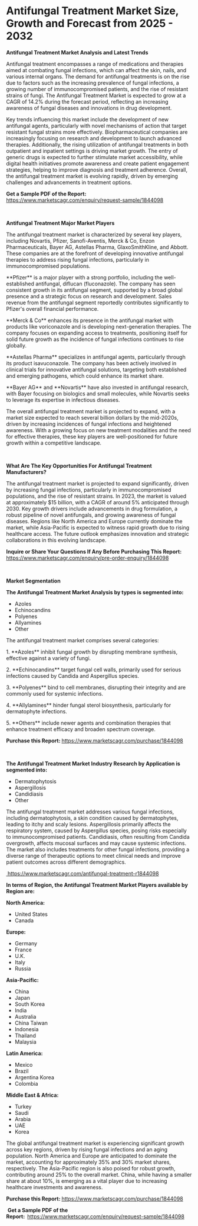 <p><h1>Antifungal Treatment Market Size, Growth and Forecast from 2025 - 2032</h1></p><p><strong>Antifungal Treatment Market Analysis and Latest Trends</strong></p>
<p><p>Antifungal treatment encompasses a range of medications and therapies aimed at combating fungal infections, which can affect the skin, nails, and various internal organs. The demand for antifungal treatments is on the rise due to factors such as the increasing prevalence of fungal infections, a growing number of immunocompromised patients, and the rise of resistant strains of fungi. The Antifungal Treatment Market is expected to grow at a CAGR of 14.2% during the forecast period, reflecting an increasing awareness of fungal diseases and innovations in drug development. </p><p>Key trends influencing this market include the development of new antifungal agents, particularly with novel mechanisms of action that target resistant fungal strains more effectively. Biopharmaceutical companies are increasingly focusing on research and development to launch advanced therapies. Additionally, the rising utilization of antifungal treatments in both outpatient and inpatient settings is driving market growth. The entry of generic drugs is expected to further stimulate market accessibility, while digital health initiatives promote awareness and create patient engagement strategies, helping to improve diagnosis and treatment adherence. Overall, the antifungal treatment market is evolving rapidly, driven by emerging challenges and advancements in treatment options.</p></p>
<p><strong>Get a Sample PDF of the Report:&nbsp;</strong> <a href="https://www.marketscagr.com/enquiry/request-sample/1844098?utm_campaign=3534&utm_medium=2&utm_source=Github&utm_content=ia&utm_term=13042025&utm_id=antifungal-treatment">https://www.marketscagr.com/enquiry/request-sample/1844098</a></p>
<p>&nbsp;</p>
<p><strong>Antifungal Treatment Major Market Players</strong></p>
<p><p>The antifungal treatment market is characterized by several key players, including Novartis, Pfizer, Sanofi-Aventis, Merck & Co, Enzon Pharmaceuticals, Bayer AG, Astellas Pharma, GlaxoSmithKline, and Abbott. These companies are at the forefront of developing innovative antifungal therapies to address rising fungal infections, particularly in immunocompromised populations.</p><p>**Pfizer** is a major player with a strong portfolio, including the well-established antifungal, diflucan (fluconazole). The company has seen consistent growth in its antifungal segment, supported by a broad global presence and a strategic focus on research and development. Sales revenue from the antifungal segment reportedly contributes significantly to Pfizer's overall financial performance.</p><p>**Merck & Co** enhances its presence in the antifungal market with products like voriconazole and is developing next-generation therapies. The company focuses on expanding access to treatments, positioning itself for solid future growth as the incidence of fungal infections continues to rise globally. </p><p>**Astellas Pharma** specializes in antifungal agents, particularly through its product isavuconazole. The company has been actively involved in clinical trials for innovative antifungal solutions, targeting both established and emerging pathogens, which could enhance its market share.</p><p>**Bayer AG** and **Novartis** have also invested in antifungal research, with Bayer focusing on biologics and small molecules, while Novartis seeks to leverage its expertise in infectious diseases.</p><p>The overall antifungal treatment market is projected to expand, with a market size expected to reach several billion dollars by the mid-2020s, driven by increasing incidences of fungal infections and heightened awareness. With a growing focus on new treatment modalities and the need for effective therapies, these key players are well-positioned for future growth within a competitive landscape.</p></p>
<p>&nbsp;</p>
<p><strong>What Are The Key Opportunities For Antifungal Treatment Manufacturers?</strong></p>
<p><p>The antifungal treatment market is projected to expand significantly, driven by increasing fungal infections, particularly in immunocompromised populations, and the rise of resistant strains. In 2023, the market is valued at approximately $15 billion, with a CAGR of around 5% anticipated through 2030. Key growth drivers include advancements in drug formulation, a robust pipeline of novel antifungals, and growing awareness of fungal diseases. Regions like North America and Europe currently dominate the market, while Asia-Pacific is expected to witness rapid growth due to rising healthcare access. The future outlook emphasizes innovation and strategic collaborations in this evolving landscape.</p></p>
<p><strong>Inquire or Share Your Questions If Any Before Purchasing This Report:</strong> <a href="https://www.marketscagr.com/enquiry/pre-order-enquiry/1844098?utm_campaign=3534&utm_medium=2&utm_source=Github&utm_content=ia&utm_term=13042025&utm_id=antifungal-treatment">https://www.marketscagr.com/enquiry/pre-order-enquiry/1844098</a></p>
<p>&nbsp;</p>
<p><strong>Market Segmentation</strong></p>
<p><strong>The Antifungal Treatment Market Analysis by types is segmented into:</strong></p>
<p><ul><li>Azoles</li><li>Echinocandins</li><li>Polyenes</li><li>Allyamines</li><li>Other</li></ul></p>
<p><p>The antifungal treatment market comprises several categories: </p><p>1. **Azoles** inhibit fungal growth by disrupting membrane synthesis, effective against a variety of fungi.</p><p>2. **Echinocandins** target fungal cell walls, primarily used for serious infections caused by Candida and Aspergillus species.</p><p>3. **Polyenes** bind to cell membranes, disrupting their integrity and are commonly used for systemic infections.</p><p>4. **Allylamines** hinder fungal sterol biosynthesis, particularly for dermatophyte infections.</p><p>5. **Others** include newer agents and combination therapies that enhance treatment efficacy and broaden spectrum coverage.</p></p>
<p><strong>Purchase this Report:&nbsp;</strong><a href="https://www.marketscagr.com/purchase/1844098?utm_campaign=3534&utm_medium=2&utm_source=Github&utm_content=ia&utm_term=13042025&utm_id=antifungal-treatment">https://www.marketscagr.com/purchase/1844098</a></p>
<p>&nbsp;</p>
<p><strong>The Antifungal Treatment Market Industry Research by Application is segmented into:</strong></p>
<p><ul><li>Dermatophytosis</li><li>Aspergillosis</li><li>Candidiasis</li><li>Other</li></ul></p>
<p><p>The antifungal treatment market addresses various fungal infections, including dermatophytosis, a skin condition caused by dermatophytes, leading to itchy and scaly lesions. Aspergillosis primarily affects the respiratory system, caused by Aspergillus species, posing risks especially to immunocompromised patients. Candidiasis, often resulting from Candida overgrowth, affects mucosal surfaces and may cause systemic infections. The market also includes treatments for other fungal infections, providing a diverse range of therapeutic options to meet clinical needs and improve patient outcomes across different demographics.</p></p>
<p><a href="https://www.marketscagr.com/antifungal-treatment-r1844098?utm_campaign=3534&utm_medium=2&utm_source=Github&utm_content=ia&utm_term=13042025&utm_id=antifungal-treatment">&nbsp;https://www.marketscagr.com/antifungal-treatment-r1844098</a></p>
<p><strong>In terms of Region, the Antifungal Treatment Market Players available by Region are:</strong></p>
<p>
    <p> <strong> North America: </strong>
        <ul>
            <li>United States</li>
            <li>Canada</li>
        </ul>
        </p> 
    <p> <strong> Europe: </strong>
        <ul>
            <li>Germany</li>
            <li>France</li>
            <li>U.K.</li>
            <li>Italy</li>
            <li>Russia</li>
        </ul>
        </p> 
    <p> <strong> Asia-Pacific: </strong>
        <ul>
            <li>China</li>
            <li>Japan</li>
            <li>South Korea</li>
            <li>India</li>
            <li>Australia</li>
            <li>China Taiwan</li>
            <li>Indonesia</li>
            <li>Thailand</li>
            <li>Malaysia</li>
        </ul>
        </p> 
    <p> <strong> Latin America: </strong>
        <ul>
            <li>Mexico</li>
            <li>Brazil</li>
            <li>Argentina Korea</li>
            <li>Colombia</li>
        </ul>
        </p> 
    <p> <strong> Middle East & Africa: </strong>
        <ul>
            <li>Turkey</li>
            <li>Saudi</li>
            <li>Arabia</li>
            <li>UAE</li>
            <li>Korea</li>
        </ul>
    </p>
    </p>
<p><p>The global antifungal treatment market is experiencing significant growth across key regions, driven by rising fungal infections and an aging population. North America and Europe are anticipated to dominate the market, accounting for approximately 35% and 30% market shares, respectively. The Asia-Pacific region is also poised for robust growth, contributing around 25% to the overall market. China, while having a smaller share at about 10%, is emerging as a vital player due to increasing healthcare investments and awareness.</p></p>
<p><strong>Purchase this Report: </strong><a href="https://www.marketscagr.com/purchase/1844098?utm_campaign=3534&utm_medium=2&utm_source=Github&utm_content=ia&utm_term=13042025&utm_id=antifungal-treatment">https://www.marketscagr.com/purchase/1844098</a></p>
<p>&nbsp;<strong>Get a Sample PDF of the Report:&nbsp;&nbsp;</strong><a href="https://www.marketscagr.com/enquiry/request-sample/1844098?utm_campaign=3534&utm_medium=2&utm_source=Github&utm_content=ia&utm_term=13042025&utm_id=antifungal-treatment">https://www.marketscagr.com/enquiry/request-sample/1844098</a></p>
<p><strong></strong></p>
<p><p></p><p></p><p></p></p>